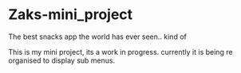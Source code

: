 # Zaks-mini_project
The best snacks app the world has ever seen.. kind of

This is my mini project, its a work in progress.
currently it is being re organised to display sub menus.
